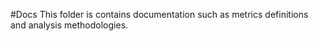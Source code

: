 #Docs
This folder is contains documentation such as metrics definitions and analysis methodologies.
